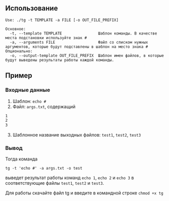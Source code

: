 ## Использование
```
Use: ./tg -t TEMPLATE -a FILE [-o OUT_FILE_PREFIX]

Основное:
  -t, --template TEMPLATE                Шаблон команды. В качестве места подстановки используйте знак #
  -a, --arguments FILE                   Файл со списком нужных аргументов, которые будут подставлены в шаблон на место знака #
Опционально:
  -o, --output-template OUT_FILE_PREFIX  Шаблон имен файлов, в которые будут выведены результаты работы каждой команды.
```

## Пример
### Входные данные
1. Шаблон: `echo #`
2. Файл: `args.txt`, содержащий
```args.txt
1
2
3
```
3. Шаблонное название выходных файлов: `test1`, `test2`, `test3`

### Вывод
Тогда команда
```
tg -t 'echo #' -a args.txt -o test
```
выведет результат работы команд `echo 1`, `echo 2` и `echo 3` в соответствующие файлы `test1`, `test2` и `test3`.

Для работы скачайте файл tg и введите в командной строке `chmod +x tg`
